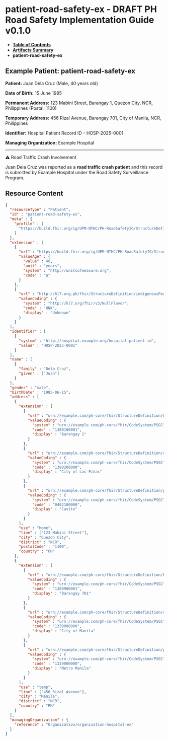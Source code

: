 # patient-road-safety-ex - DRAFT PH Road Safety Implementation Guide v0.1.0

* [**Table of Contents**](toc.md)
* [**Artifacts Summary**](artifacts.md)
* **patient-road-safety-ex**

## Example Patient: patient-road-safety-ex

**Patient:** Juan Dela Cruz (Male, 40 years old)

**Date of Birth:** 15 June 1985

**Permanent Address:** 123 Mabini Street, Barangay 1, Quezon City, NCR, Philippines (Postal: 1100)

**Temporary Address:** 456 Rizal Avenue, Barangay 701, City of Manila, NCR, Philippines

**Identifier:** Hospital Patient Record ID – HOSP-2025-0001

**Managing Organization:** Example Hospital

-------

⚠ Road Traffic Crash Involvement

Juan Dela Cruz was reported as a **road traffic crash patient** and this record is submitted by Example Hospital under the Road Safety Surveillance Program.



## Resource Content

```json
{
  "resourceType" : "Patient",
  "id" : "patient-road-safety-ex",
  "meta" : {
    "profile" : [
      "https://build.fhir.org/ig/UPM-NTHC/PH-RoadSafetyIG/StructureDefinition/RS-Patient"
    ]
  },
  "extension" : [
    {
      "url" : "https://build.fhir.org/ig/UPM-NTHC/PH-RoadSafetyIG/StructureDefinition/rs-patient-age",
      "valueAge" : {
        "value" : 40,
        "unit" : "years",
        "system" : "http://unitsofmeasure.org",
        "code" : "a"
      }
    },
    {
      "url" : "http://hl7.org.ph/fhir/StructureDefinition/indigenousPeople",
      "valueCoding" : {
        "system" : "http://hl7.org/fhir/v3/NullFlavor",
        "code" : "UNK",
        "display" : "Unknown"
      }
    }
  ],
  "identifier" : [
    {
      "system" : "http://hospital.example.org/hospital-patient-id",
      "value" : "HOSP-2025-0001"
    }
  ],
  "name" : [
    {
      "family" : "Dela Cruz",
      "given" : ["Juan"]
    }
  ],
  "gender" : "male",
  "birthDate" : "1985-06-15",
  "address" : [
    {
      "extension" : [
        {
          "url" : "urn://example.com/ph-core/fhir/StructureDefinition/barangay",
          "valueCoding" : {
            "system" : "urn://example.com/ph-core/fhir/CodeSystem/PSGC",
            "code" : "1380100001",
            "display" : "Barangay 1"
          }
        },
        {
          "url" : "urn://example.com/ph-core/fhir/StructureDefinition/city-municipality",
          "valueCoding" : {
            "system" : "urn://example.com/ph-core/fhir/CodeSystem/PSGC",
            "code" : "1380200000",
            "display" : "City of Las Piñas"
          }
        },
        {
          "url" : "urn://example.com/ph-core/fhir/StructureDefinition/province",
          "valueCoding" : {
            "system" : "urn://example.com/ph-core/fhir/CodeSystem/PSGC",
            "code" : "0402100000",
            "display" : "Cavite"
          }
        }
      ],
      "use" : "home",
      "line" : ["123 Mabini Street"],
      "city" : "Quezon City",
      "district" : "NCR",
      "postalCode" : "1100",
      "country" : "PH"
    },
    {
      "extension" : [
        {
          "url" : "urn://example.com/ph-core/fhir/StructureDefinition/barangay",
          "valueCoding" : {
            "system" : "urn://example.com/ph-core/fhir/CodeSystem/PSGC",
            "code" : "1389900001",
            "display" : "Barangay 701"
          }
        },
        {
          "url" : "urn://example.com/ph-core/fhir/StructureDefinition/city-municipality",
          "valueCoding" : {
            "system" : "urn://example.com/ph-core/fhir/CodeSystem/PSGC",
            "code" : "1339000000",
            "display" : "City of Manila"
          }
        },
        {
          "url" : "urn://example.com/ph-core/fhir/StructureDefinition/province",
          "valueCoding" : {
            "system" : "urn://example.com/ph-core/fhir/CodeSystem/PSGC",
            "code" : "1339000000",
            "display" : "Metro Manila"
          }
        }
      ],
      "use" : "temp",
      "line" : ["456 Rizal Avenue"],
      "city" : "Manila",
      "district" : "NCR",
      "country" : "PH"
    }
  ],
  "managingOrganization" : {
    "reference" : "Organization/organization-hospital-ex"
  }
}

```
